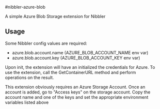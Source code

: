 #nibbler-azure-blob

A simple Azure Blob Storage extension for Nibbler

## Usage

Some Nibbler config values are required:

- azure.blob.account.name (AZURE_BLOB_ACCOUNT_NAME env var)
- azure.blob.account.key (AZURE_BLOB_ACCOUNT_KEY env var)

Upon init, the extension will have an initialized the credentials for Azure.  To use
the extension, call the GetContainerURL method and perform operations on the result.

This extension obviously requires an Azure Storage Account.  Once an account is added,
go to "Access keys" on the storage account.  Copy the account name and one of the keys and
set the appropriate environment variables listed above